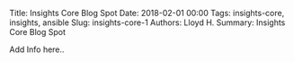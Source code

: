 Title: Insights Core Blog Spot
Date: 2018-02-01 00:00
Tags: insights-core, insights, ansible
Slug: insights-core-1
Authors: Lloyd H.
Summary: Insights Core Blog Spot

Add Info here..
